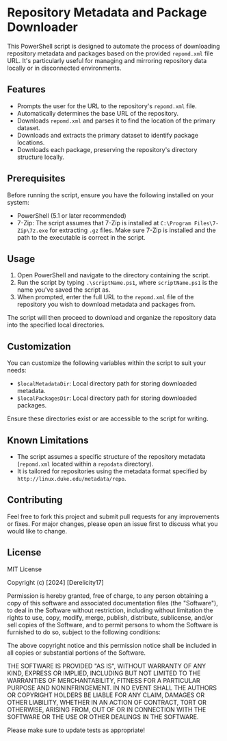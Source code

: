 # Repository Metadata and Package Downloader

This PowerShell script is designed to automate the process of downloading repository metadata and packages based on the provided `repomd.xml` file URL. It's particularly useful for managing and mirroring repository data locally or in disconnected environments.

## Features

- Prompts the user for the URL to the repository's `repomd.xml` file.
- Automatically determines the base URL of the repository.
- Downloads `repomd.xml` and parses it to find the location of the primary dataset.
- Downloads and extracts the primary dataset to identify package locations.
- Downloads each package, preserving the repository's directory structure locally.

## Prerequisites

Before running the script, ensure you have the following installed on your system:

- PowerShell (5.1 or later recommended)
- 7-Zip: The script assumes that 7-Zip is installed at `C:\Program Files\7-Zip\7z.exe` for extracting `.gz` files. Make sure 7-Zip is installed and the path to the executable is correct in the script.

## Usage

1. Open PowerShell and navigate to the directory containing the script.
2. Run the script by typing `.\scriptName.ps1`, where `scriptName.ps1` is the name you've saved the script as.
3. When prompted, enter the full URL to the `repomd.xml` file of the repository you wish to download metadata and packages from.

The script will then proceed to download and organize the repository data into the specified local directories.

## Customization

You can customize the following variables within the script to suit your needs:

- `$localMetadataDir`: Local directory path for storing downloaded metadata.
- `$localPackagesDir`: Local directory path for storing downloaded packages.

Ensure these directories exist or are accessible to the script for writing.

## Known Limitations

- The script assumes a specific structure of the repository metadata (`repomd.xml` located within a `repodata` directory).
- It is tailored for repositories using the metadata format specified by `http://linux.duke.edu/metadata/repo`.

## Contributing

Feel free to fork this project and submit pull requests for any improvements or fixes. For major changes, please open an issue first to discuss what you would like to change.

## License

MIT License

Copyright (c) [2024] [Derelicity17]

Permission is hereby granted, free of charge, to any person obtaining a copy
of this software and associated documentation files (the "Software"), to deal
in the Software without restriction, including without limitation the rights
to use, copy, modify, merge, publish, distribute, sublicense, and/or sell
copies of the Software, and to permit persons to whom the Software is
furnished to do so, subject to the following conditions:

The above copyright notice and this permission notice shall be included in all
copies or substantial portions of the Software.

THE SOFTWARE IS PROVIDED "AS IS", WITHOUT WARRANTY OF ANY KIND, EXPRESS OR
IMPLIED, INCLUDING BUT NOT LIMITED TO THE WARRANTIES OF MERCHANTABILITY,
FITNESS FOR A PARTICULAR PURPOSE AND NONINFRINGEMENT. IN NO EVENT SHALL THE
AUTHORS OR COPYRIGHT HOLDERS BE LIABLE FOR ANY CLAIM, DAMAGES OR OTHER
LIABILITY, WHETHER IN AN ACTION OF CONTRACT, TORT OR OTHERWISE, ARISING FROM,
OUT OF OR IN CONNECTION WITH THE SOFTWARE OR THE USE OR OTHER DEALINGS IN THE
SOFTWARE.

Please make sure to update tests as appropriate!

